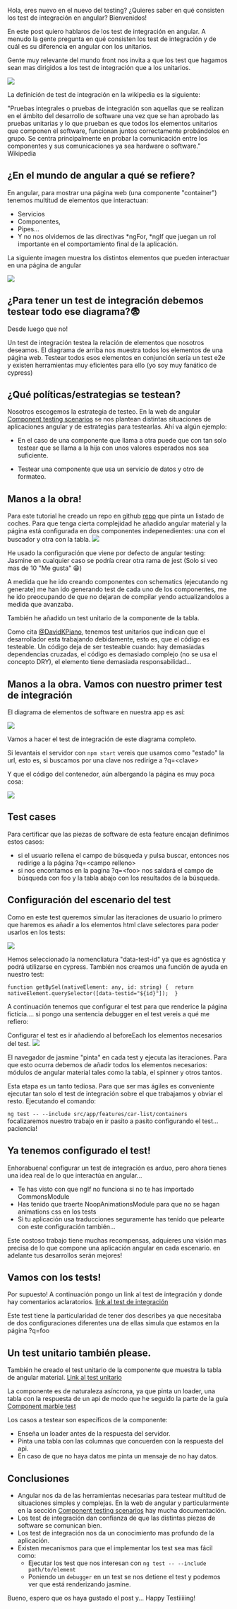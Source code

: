 Hola, eres nuevo en el nuevo del testing? ¿Quieres saber en qué consisten los test de integración en angular? Bienvenidos!

En este post quiero hablaros de los test de integración en angular.
A menudo la gente pregunta en qué consisten los test de integración y de cuál es su diferencia en angular con los unitarios. 

Gente muy relevante del mundo front nos invita a que los test que hagamos sean mas dirigidos a los test de integración que a los unitarios.


![](https://raw.githubusercontent.com/ciglesiasweb/angular-integration-tests-sample/main/docs//images/tweets.png)

La definición de test de integración en la wikipedia es la siguiente:

"Pruebas integrales o pruebas de integración son aquellas que se realizan en el ámbito del desarrollo de software una vez que se han aprobado las pruebas unitarias y lo que prueban es que todos los elementos unitarios que componen el software, funcionan juntos correctamente probándolos en grupo. Se centra principalmente en probar la comunicación entre los componentes y sus comunicaciones ya sea hardware o software." Wikipedia


## ¿En el mundo de angular a qué se refiere?

En angular, para mostrar una página web (una componente "container") tenemos multitud de elementos que interactuan:

* Servicios
* Componentes, 
* Pipes... 
* Y no nos olvidemos de las directivas *ngFor, *ngIf que juegan un rol importante en el comportamiento final de la aplicación.

La siguiente imagen muestra los distintos elementos que pueden interactuar en una página de angular

![](https://raw.githubusercontent.com/ciglesiasweb/angular-integration-tests-sample/main/docs/images/elements-to-test.png)

## ¿Para tener un test de integración debemos testear todo ese diagrama?😨
Desde luego que no! 

Un test de integración testea la relación de elementos que nosotros deseamos.
El diagrama de arriba nos muestra todos los elementos de una página web. Testear todos esos elementos en conjunción sería un test e2e y existen herramientas muy eficientes para ello (yo soy muy fanático de cypress)


## ¿Qué políticas/estrategias se testean?
Nosotros escogemos la estrategia de testeo. En la web de angular [Component testing scenarios](https://angular.io/guide/testing-components-scenarios) se nos plantean distintas situaciones de aplicaciones angular y de estrategias para testearlas. Ahí va algún ejemplo:

* En el caso de una componente que llama a otra puede que con tan solo
testear que se llama a la hija con unos valores esperados nos sea suficiente.
 
* Testear una componente que usa un servicio de datos y otro de formateo.
    

## Manos a la obra!
Para este tutorial he creado un repo en github [repo](https://github.com/ciglesiasweb/angular-integration-tests-sample) que pinta un listado de coches. 
Para que tenga cierta complejidad he añadido angular material y la página está configurada en dos componentes indepenedientes:  una con el buscador y otra con la  tabla.
![](https://raw.githubusercontent.com/ciglesiasweb/angular-integration-tests-sample/main/docs/videos/demo.gif)

He usado la configuración que viene por defecto de angular testing: Jasmine en cualquier caso se podría crear otra rama de jest (Solo si veo mas de 10 "Me gusta" 😁)


A medida que he ido creando componentes con schematics (ejecutando ng generate) me han ido generando test de cada uno de los componentes, me he ido preocupando de que no dejaran de compilar yendo actualizandolos a medida que avanzaba. 

También he añadido un test unitario de la componente de la tabla. 


Como cita [@DavidKPiano](https://twitter.com/DavidKPiano), tenemos test unitarios que indican que el desarrollador esta trabajando debidamente, esto es, que el código es testeable.
Un código deja de ser testeable cuando: hay demasiadas dependencias cruzadas, el código es demasiado complejo (no se usa el concepto DRY), el elemento tiene demasiada responsabilidad...

## Manos a la obra. Vamos con nuestro primer test de integración
El diagrama de elementos de software en nuestra app es así:

![](https://raw.githubusercontent.com/ciglesiasweb/angular-integration-tests-sample/main/docs/images/elements-repo.png)

Vamos a hacer el test de integración de este diagrama completo.

Si levantais el servidor con `npm start` vereis que usamos como "estado" la url, esto es, si buscamos por una clave nos redirige a ?q=&#60;clave&#62;

Y que el código del contenedor, aún albergando la página es muy poca cosa:

![](https://raw.githubusercontent.com/ciglesiasweb/angular-integration-tests-sample/main/docs/images/car-list-container.png)

## Test cases
Para certificar que las piezas de software de esta feature encajan definimos estos casos:

* si el usuario rellena el campo de búsqueda y pulsa buscar, entonces nos redirige a la página ?q=&#60;campo relleno&#62;
* si nos encontamos en la pagina ?q=&#60;foo&#62; nos saldará el campo de búsqueda con foo y la tabla abajo con los resultados de la búsqueda.


## Configuración del escenario del test


Como en este test queremos simular las iteraciones de usuario lo primero que haremos es añadir a los elementos html clave selectores para poder usarlos en los tests:

![](https://raw.githubusercontent.com/ciglesiasweb/angular-integration-tests-sample/main/docs/images/att-selectors.png)

Hemos seleccionado la nomencliatura "data-test-id" ya que es agnóstica y podrá utilizarse en cypress.
También nos creamos una función de ayuda en nuestro test:

`
  function getBySel(nativeElement: any, id: string) { 
    return nativeElement.querySelector([data-testid="${id}"]); 
  }
`


A continuación tenemos que configurar el test para que renderice la página ficticia.... si pongo una sentencia debugger en el test vereis a qué me refiero:

Configurar el test es ir añadiendo al beforeEach los elementos necesarios del test.
![](https://raw.githubusercontent.com/ciglesiasweb/angular-integration-tests-sample/main/docs/images/debugger-test.png)

El navegador de jasmine "pinta" en cada test y ejecuta las iteraciones. Para que esto ocurra debemos de añadir todos los elementos necesarios: módulos de angular material tales como la tabla, el spinner y otros tantos.

Esta etapa es un tanto tediosa. Para que ser mas ágiles es conveniente ejecutar tan solo el test de integración sobre el que trabajamos y obviar el resto. Ejecutando el comando:

`ng test -- --include src/app/features/car-list/containers`
focalizaremos nuestro trabajo en ir pasito a pasito configurando el test... paciencia!

## Ya tenemos configurado el test!
Enhorabuena! configurar un test de integración es arduo, pero ahora tienes una idea real de lo que interactúa en angular...

* Te has visto con que ngIf no funciona si no te has importado CommonsModule
* Has tenido que traerte NoopAnimationsModule para que no se hagan animations css en los tests
* Si tu aplicación usa traducciones seguramente has tenido que pelearte con este  configuración también...

Este costoso trabajo tiene muchas recompensas, adquieres una visión mas precisa de lo que compone una aplicación angular en cada escenario. en adelante tus desarrollos serán mejores!

## Vamos con los tests!
Por supuesto! A continuación pongo un link al test de integración y donde hay comentarios aclaratorios. [link al test de integración](https://github.com/ciglesiasweb/angular-integration-tests-sample/blob/main/src/app/features/car-list/containers/car-list-container/car-list-container.component.spec.ts)


Este test tiene la particularidad de tener dos describes ya que necesitaba de dos configuraciones diferentes una de ellas simula que estamos en la página ?q=foo


## Un test unitario también please.

También he creado el test unitario de la componente que muestra la tabla de angular material. [Link al test unitario](https://github.com/ciglesiasweb/angular-integration-tests-sample/blob/main/src/app/features/car-list/components/car-list/car-list.component.spec.ts)

La componente es de naturaleza asíncrona, ya que pinta un loader, una tabla con la respuesta de un api de modo que he seguido la parte de la guía [Component marble test](https://angular.io/guide/testing-components-scenarios#component-marble-tests)


Los casos a testear son específicos de la componente:

* Enseña un loader antes de la respuesta del servidor.
* Pinta una tabla con las columnas que concuerden con la respuesta del api.
* En caso de que no haya datos me pinta un mensaje de no hay datos.


## Conclusiones
* Angular nos da de las herramientas necesarias para testear multitud de situaciones simples y complejas. En la web  de angular y particularmente en la sección [Component testing scenarios](https://angular.io/guide/testing-components-scenarios) hay mucha documentación.
* Los test de integración dan confianza de que las distintas piezas de software se comunican bien.
* Los test de integración nos da un conocimiento mas profundo de la aplicación.
* Existen mecanismos para que el implementar los test sea mas fácil como:
  - Ejecutar los test que nos interesan con `ng test -- --include path/to/element`
  - Poniendo un `debugger` en un test se nos detiene el test y podemos ver que está renderizando jasmine.


Bueno, espero que os haya gustado el post y... Happy Testiiiiing!

